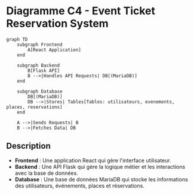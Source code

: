 # Diagramme C4 - Event Ticket Reservation System

```mermaid
graph TD
    subgraph Frontend
        A[React Application]
    end

    subgraph Backend
        B[Flask API]
        B -->|Handles API Requests| DB[(MariaDB)]
    end

    subgraph Database
        DB[(MariaDB)]
        DB -->|Stores| Tables[Tables: utilisateurs, evenements, places, reservations]
    end

    A -->|Sends Requests| B
    B -->|Fetches Data| DB
```

## Description
- **Frontend** : Une application React qui gère l'interface utilisateur.
- **Backend** : Une API Flask qui gère la logique métier et les interactions avec la base de données.
- **Database** : Une base de données MariaDB qui stocke les informations des utilisateurs, événements, places et réservations.
